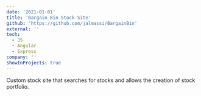 ```yaml
---
date: '2021-01-01'
title: 'Bargain Bin Stock Site'
github: 'https://github.com/jalmassi/BargainBin'
external: ''
tech:
  - JS
  - Angular
  - Express
company: ''
showInProjects: true
---
```


Custom stock site that searches for stocks and allows the creation of stock portfolio.
